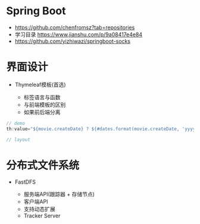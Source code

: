 # Spring Boot

- <https://github.com/chenfromsz?tab=repositories>
- 学习目录 <https://www.jianshu.com/p/9a08417e4e84>
- <https://github.com/yizhiwazi/springboot-socks>

# 界面设计

- Thymeleaf模板(首选)

  - 标签语言与函数
  - 与前端模板的区别
  - 如果前后端分离

```java
// demo
th:value="${movie.createDate} ? ${#dates.format(movie.createDate, 'yyyy-MM-dd')} : ''"

// layout
```

# 分布式文件系统

- FastDFS

  - 服务端API(跟踪器 + 存储节点)
  - 客户端API
  - 支持动态扩展
  - Tracker Server
